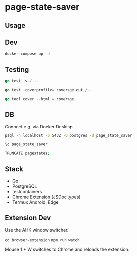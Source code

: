 # page-state-saver

## Usage

## Dev

```bash
docker-compose up -d
```

## Testing

```go
go test -v./...

go test -coverprofile= coverage.out./...

go tool cover --html = coverage
```

## DB

Connect e.g. via Docker Desktop.

```bash
psql -h localhost -p 5432 -U postgres -d page_state_saver

\c page_state_saver

TRUNCATE pagestates;
```

## Stack

- Go
- PostgreSQL
- testcontainers
- Chrome Extension (JSDoc types)
- Termux Android, Edge

## Extension Dev

Use the AHK window switcher.

`cd browser-extension`
`npm run watch`

Mouse 1 + W switches to Chrome and reloads the extension.